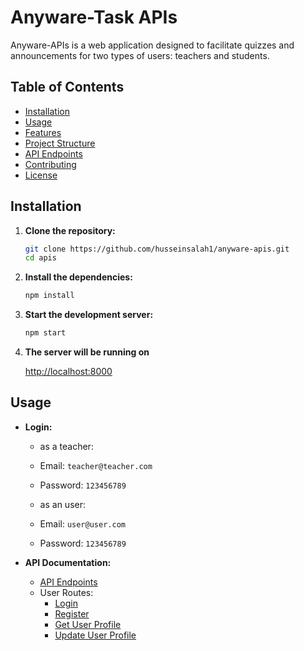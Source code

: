 # Anyware-Task APIs

Anyware-APIs is a web application designed to facilitate quizzes and announcements for two types of users: teachers and students.

## Table of Contents

- [Installation](#installation)
- [Usage](#usage)
- [Features](#features)
- [Project Structure](#project-structure)
- [API Endpoints](#api-endpoints)
- [Contributing](#contributing)
- [License](#license)

## Installation

1. **Clone the repository:**

   ```bash
   git clone https://github.com/husseinsalah1/anyware-apis.git
   cd apis
   ```

2. **Install the dependencies:**

   ```bash
   npm install
   ```

3. **Start the development server:**

   ```bash
   npm start
   ```

4. **The server will be running on**

   [http://localhost:8000](http://localhost:8000)

## Usage

- **Login:**

  - as a teacher:
  - Email: `teacher@teacher.com`
  - Password: `123456789`

  - as an user:
  - Email: `user@user.com`
  - Password: `123456789`

- **API Documentation:**

  - [API Endpoints](#api-endpoints)
  - User Routes:
    - [Login](#login)
    - [Register](#register)
    - [Get User Profile](#get-user-profile)
    - [Update User Profile](#update-user-profile)
